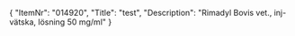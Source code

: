 {
  "ItemNr": "014920",
  "Title": "test",
  "Description": "Rimadyl Bovis vet., inj-vätska, lösning 50 mg/ml"
}
